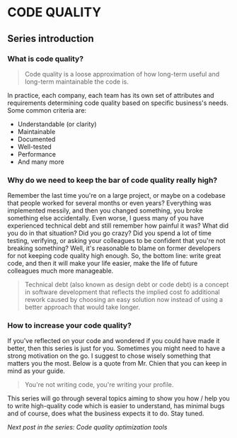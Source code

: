 
# CODE QUALITY
## Series introduction
### What is code quality?
> Code quality is a loose approximation of how long-term useful and long-term maintainable the code is.

In practice, each company, each team has its own set of attributes and requirements determining code quality based on specific business's needs. Some common criteria are:
* Understandable (or clarity)
* Maintainable
* Documented
* Well-tested
* Performance
* And many more

### Why do we need to keep the bar of code quality really high?

Remember the last time you're on a large project, or maybe on a codebase that people worked for several months or even years? Everything was implemented messily, and then you changed something, you broke something else accidentally. Even worse, I guess many of you have experienced technical debt and still remember how painful it was?  What did you do in that situation? Did you go crazy? Did you spend a lot of time testing, verifying, or asking your colleagues to be confident that you're not breaking something? Well, it's reasonable to blame on former developers for not keeping code quality high enough. So, the bottom line: write great code, and then it will make your life easier, make the life of future colleagues much more manageable.

> Technical debt (also known as design debt or code debt) is a concept in software development that reflects the implied cost fo additional rework caused by choosing an easy solution now instead of using a better approach that would take longer.

### How to increase your code quality?
If you've reflected on your code and wondered if you could have made it better, then this series is just for you. Sometimes you might need to have a strong motivation on the go. I suggest to chose wisely something that matters you the most.  Below is a quote from Mr. Chien that you can keep in mind as your guide.

> You're not writing code, you're writing your profile.

This series will go through several topics aiming to show you how / help you to write high-quality code which is easier to understand, has minimal bugs and of course, does what the business expects it to do. Stay tuned.

*Next post in the series: Code quality optimization tools*
